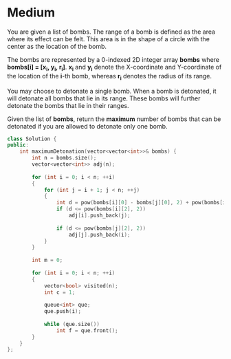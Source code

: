 # Medium

You are given a list of bombs. The range of a bomb is defined as the area where its effect can be felt. This area is in the shape of a circle with the center as the location of the bomb.

The bombs are represented by a 0-indexed 2D integer array **bombs** where **bombs[i] = [x<sub>i</sub>, y<sub>i</sub>, r<sub>i</sub>]**. **x<sub>i</sub>** and **y<sub>i</sub>** denote the X-coordinate and Y-coordinate of the location of the **i**-th bomb, whereas **r<sub>i</sub>** denotes the radius of its range.

You may choose to detonate a single bomb. When a bomb is detonated, it will detonate all bombs that lie in its range. These bombs will further detonate the bombs that lie in their ranges.

Given the list of **bombs**, return the **maximum** number of bombs that can be detonated if you are allowed to detonate only one bomb.

```cpp
class Solution {
public:
    int maximumDetonation(vector<vector<int>>& bombs) {
        int n = bombs.size();
        vector<vector<int>> adj(n);
        
        for (int i = 0; i < n; ++i)
        {
            for (int j = i + 1; j < n; ++j)
            {
                int d = pow(bombs[i][0] - bombs[j][0], 2) + pow(bombs[i][1] - bombs[j][1], 2);
                if (d <= pow(bombs[i][2], 2))
                    adj[i].push_back(j);
                
                if (d <= pow(bombs[j][2], 2))
                    adj[j].push_back(i);
            }
        }
        
        int m = 0;
        
        for (int i = 0; i < n; ++i)
        {
            vector<bool> visited(n);
            int c = 1;
            
            queue<int> que;
            que.push(i);
            
            while (que.size())
                int f = que.front();
        }
    }
};
```
